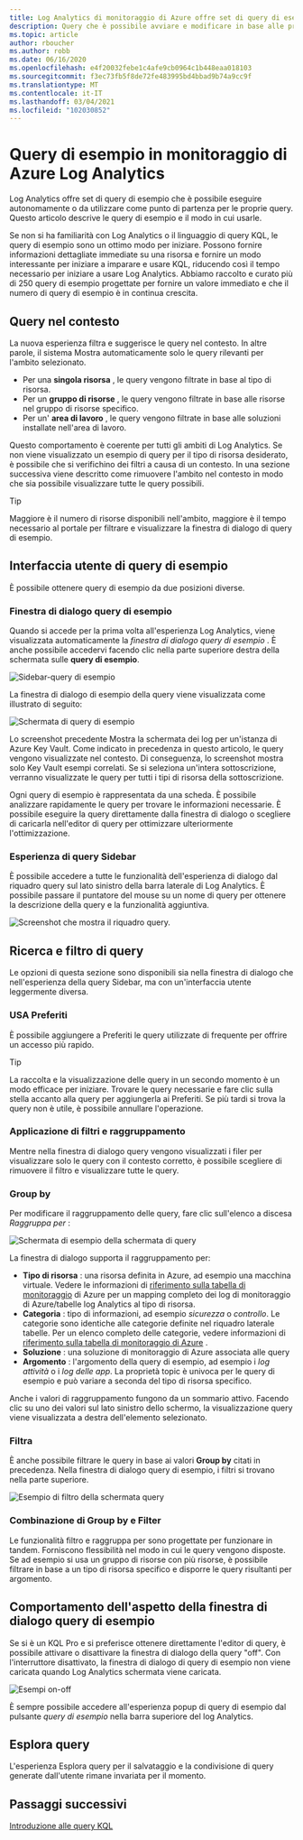 ```yaml
---
title: Log Analytics di monitoraggio di Azure offre set di query di esempio che è possibile eseguire autonomamente o come punto di partenza per le proprie query.
description: Query che è possibile avviare e modificare in base alle proprie esigenze
ms.topic: article
author: rboucher
ms.author: robb
ms.date: 06/16/2020
ms.openlocfilehash: e4f20032febe1c4afe9cb0964c1b448eaa018103
ms.sourcegitcommit: f3ec73fb5f8de72fe483995bd4bbad9b74a9cc9f
ms.translationtype: MT
ms.contentlocale: it-IT
ms.lasthandoff: 03/04/2021
ms.locfileid: "102030852"
---
```

# <a name="example-queries-in-azure-monitor-log-analytics"></a>Query di esempio in monitoraggio di Azure Log Analytics
Log Analytics offre set di query di esempio che è possibile eseguire autonomamente o da utilizzare come punto di partenza per le proprie query. Questo articolo descrive le query di esempio e il modo in cui usarle.

Se non si ha familiarità con Log Analytics o il linguaggio di query KQL, le query di esempio sono un ottimo modo per iniziare. Possono fornire informazioni dettagliate immediate su una risorsa e fornire un modo interessante per iniziare a imparare e usare KQL, riducendo così il tempo necessario per iniziare a usare Log Analytics. Abbiamo raccolto e curato più di 250 query di esempio progettate per fornire un valore immediato e che il numero di query di esempio è in continua crescita.

## <a name="in-context-queries"></a>Query nel contesto

La nuova esperienza filtra e suggerisce le query nel contesto. In altre parole, il sistema Mostra automaticamente solo le query rilevanti per l'ambito selezionato.

- Per una **singola risorsa** , le query vengono filtrate in base al tipo di risorsa.
- Per un **gruppo di risorse** , le query vengono filtrate in base alle risorse nel gruppo di risorse specifico.
- Per un' **area di lavoro** , le query vengono filtrate in base alle soluzioni installate nell'area di lavoro.

Questo comportamento è coerente per tutti gli ambiti di Log Analytics. Se non viene visualizzato un esempio di query per il tipo di risorsa desiderato, è possibile che si verifichino dei filtri a causa di un contesto. In una sezione successiva viene descritto come rimuovere l'ambito nel contesto in modo che sia possibile visualizzare tutte le query possibili.

> [!TIP]
> Maggiore è il numero di risorse disponibili nell'ambito, maggiore è il tempo necessario al portale per filtrare e visualizzare la finestra di dialogo di query di esempio.

## <a name="example-query-user-interface"></a>Interfaccia utente di query di esempio

È possibile ottenere query di esempio da due posizioni diverse.

### <a name="example-query-dialog"></a>Finestra di dialogo query di esempio

Quando si accede per la prima volta all'esperienza Log Analytics, viene visualizzata automaticamente la *finestra di dialogo query di esempio* .  È anche possibile accedervi facendo clic nella parte superiore destra della schermata sulle **query di esempio**.

![Sidebar-query di esempio](media/example-queries/sidebar-2.png)

La finestra di dialogo di esempio della query viene visualizzata come illustrato di seguito:  

![Schermata di query di esempio](media/example-queries/example-query-start.png)

Lo screenshot precedente Mostra la schermata dei log per un'istanza di Azure Key Vault. Come indicato in precedenza in questo articolo, le query vengono visualizzate nel contesto.  Di conseguenza, lo screenshot mostra solo Key Vault esempi correlati. Se si seleziona un'intera sottoscrizione, verranno visualizzate le query per tutti i tipi di risorsa della sottoscrizione.  

Ogni query di esempio è rappresentata da una scheda. È possibile analizzare rapidamente le query per trovare le informazioni necessarie. È possibile eseguire la query direttamente dalla finestra di dialogo o scegliere di caricarla nell'editor di query per ottimizzare ulteriormente l'ottimizzazione.

### <a name="sidebar-query-experience"></a>Esperienza di query Sidebar

È possibile accedere a tutte le funzionalità dell'esperienza di dialogo dal riquadro query sul lato sinistro della barra laterale di Log Analytics. È possibile passare il puntatore del mouse su un nome di query per ottenere la descrizione della query e la funzionalità aggiuntiva.

![Screenshot che mostra il riquadro query.](media/example-queries/sidebar-3.png)

## <a name="finding-and-filtering-queries"></a>Ricerca e filtro di query

Le opzioni di questa sezione sono disponibili sia nella finestra di dialogo che nell'esperienza della query Sidebar, ma con un'interfaccia utente leggermente diversa.  

### <a name="use-favorites"></a>USA Preferiti

È possibile aggiungere a Preferiti le query utilizzate di frequente per offrire un accesso più rapido.

> [!TIP]
> La raccolta e la visualizzazione delle query in un secondo momento è un modo efficace per iniziare. Trovare le query necessarie e fare clic sulla stella accanto alla query per aggiungerla ai Preferiti. Se più tardi si trova la query non è utile, è possibile annullare l'operazione.  

### <a name="filtering-and-group-by"></a>Applicazione di filtri e raggruppamento

Mentre nella finestra di dialogo query vengono visualizzati i filer per visualizzare solo le query con il contesto corretto, è possibile scegliere di rimuovere il filtro e visualizzare tutte le query.

### <a name="group-by"></a>Group by

Per modificare il raggruppamento delle query, fare clic sull'elenco a discesa *Raggruppa per* :

![Schermata di esempio della schermata di query](media/example-queries/example-query-groupby.png)

La finestra di dialogo supporta il raggruppamento per:

- **Tipo di risorsa** : una risorsa definita in Azure, ad esempio una macchina virtuale. Vedere le informazioni di [riferimento sulla tabella di monitoraggio](/azure/azure-monitor/reference/tables/tables-resourcetype) di Azure per un mapping completo dei log di monitoraggio di Azure/tabelle log Analytics al tipo di risorsa.  
- **Categoria** : tipo di informazioni, ad esempio *sicurezza* o *controllo*. Le categorie sono identiche alle categorie definite nel riquadro laterale tabelle. Per un elenco completo delle categorie, vedere informazioni di [riferimento sulla tabella di monitoraggio di Azure](/azure/azure-monitor/reference/tables/tables-category) .  
- **Soluzione** : una soluzione di monitoraggio di Azure associata alle query
- **Argomento** : l'argomento della query di esempio, ad esempio i *log attività* o i *log delle app*. La proprietà topic è univoca per le query di esempio e può variare a seconda del tipo di risorsa specifico.

Anche i valori di raggruppamento fungono da un sommario attivo. Facendo clic su uno dei valori sul lato sinistro dello schermo, la visualizzazione query viene visualizzata a destra dell'elemento selezionato.

### <a name="filter"></a>Filtra

È anche possibile filtrare le query in base ai valori **Group by** citati in precedenza. Nella finestra di dialogo query di esempio, i filtri si trovano nella parte superiore.

![Esempio di filtro della schermata query](media/example-queries/example-query-filter.png)

### <a name="combining-group-by-and-filter"></a>Combinazione di Group by e Filter

Le funzionalità filtro e raggruppa per sono progettate per funzionare in tandem. Forniscono flessibilità nel modo in cui le query vengono disposte. Se ad esempio si usa un gruppo di risorse con più risorse, è possibile filtrare in base a un tipo di risorsa specifico e disporre le query risultanti per argomento.

## <a name="sample-query-dialog-appearance-behavior"></a>Comportamento dell'aspetto della finestra di dialogo query di esempio

Se si è un KQL Pro e si preferisce ottenere direttamente l'editor di query, è possibile attivare o disattivare la finestra di dialogo della query "off". Con l'interruttore disattivato, la finestra di dialogo di query di esempio non viene caricata quando Log Analytics schermata viene caricata.

![Esempi on-off](media/example-queries/examples-on-off.png)

È sempre possibile accedere all'esperienza popup di query di esempio dal pulsante *query di esempio* nella barra superiore del log Analytics.

## <a name="query-explorer"></a>Esplora query

L'esperienza Esplora query per il salvataggio e la condivisione di query generate dall'utente rimane invariata per il momento.

## <a name="next-steps"></a>Passaggi successivi

[Introduzione alle query KQL](./get-started-queries.md)